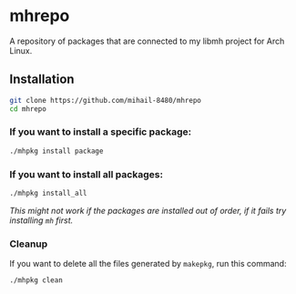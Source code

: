 # mhrepo
A repository of packages that are connected to my libmh project for Arch Linux.

## Installation
```sh
git clone https://github.com/mihail-8480/mhrepo
cd mhrepo
```

### If you want to install a specific package:
```sh
./mhpkg install package
```

### If you want to install all packages:
```sh
./mhpkg install_all
```
*This might not work if the packages are installed out of order, if it fails try installing `mh` first.*

### Cleanup
If you want to delete all the files generated by `makepkg`, run this command:
```sh
./mhpkg clean
```
